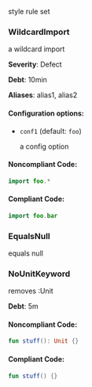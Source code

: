 style rule set

### WildcardImport

a wildcard import

**Severity**: Defect

**Debt**: 10min

**Aliases**: alias1, alias2

#### Configuration options:

* `conf1` (default: `foo`)

   a config option

#### Noncompliant Code:

```kotlin
import foo.*
```

#### Compliant Code:

```kotlin
import foo.bar
```

### EqualsNull

equals null

### NoUnitKeyword

removes :Unit

**Debt**: 5m

#### Noncompliant Code:

```kotlin
fun stuff(): Unit {}
```

#### Compliant Code:

```kotlin
fun stuff() {}
```

